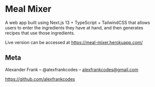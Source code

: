# Meal Mixer
A web app built using Next.js 13 + TypeScript + TailwindCSS that allows users to enter the ingredients they have at hand, and then generates recipes that use those ingredients.

Live version can be accessed at https://meal-mixer.herokuapp.com/

## Meta
Alexander Frank – @alexfrankcodes – alexfrankcodes@gmail.com

https://github.com/alexfrankcodes
